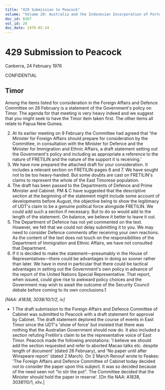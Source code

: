 ```yaml
---
title: "429 Submission to Peacock"
volume: "Volume 20: Australia and the Indonesian Incorporation of Portuguese Timor, 1974-1976"
doc_id: 8267
vol_id: 20
doc_date: 1976-02-24
---
```


# 429 Submission to Peacock

Canberra, 24 February 1976

CONFIDENTIAL

## Timor

Among the items listed for consideration in the Foreign Affairs and Defence Committee on 26 February is a statement of the Government's policy on Timor. The agenda for that meeting is very heavy indeed and we suggest that you might seek to have the Timor item taken first. The other items all relate to Papua New Guinea.

  2. At its earlier meeting on 9 February the Committee had agreed that 'the Minister for Foreign Affairs should prepare for consideration by the Committee, in consultation with the Minister for Defence and the Minister for Immigration and Ethnic Affairs, a draft statement setting out the Government's policy and including as appropriate a reference to the nature of FRETILIN and the nature of the support it is receiving.'
  3. We have now prepared the attached draft for your consideration. It includes a relevant section on FRETILIN-pages 6 and 7. We have sought not to be too heavy-handed. But some doubts are cast on FRETILIN's claims to represent the whole of the East Timorese population.
  4. The draft has been passed to the Departments of Defence and Prime Minister and Cabinet. PM &amp; C have suggested that the descriptive section at the beginning of the statement might include some account of developments before August, the objective being to show the legitimacy of UDT's claim to be a genuine political force alongside FRETILIN. We could add such a section if necessary. But to do so would add to the length of the statement. On balance, we believe it better to leave it out.
  5. The Department of Defence has not yet commented on the text. However, we felt that we could not delay submitting it to you. We may need to consider Defence comments after receiving your own reactions. As the content of the text does not touch on the responsibilities of the Department of Immigration and Ethnic Affairs, we have not consulted that Department.
  6. If it is decided to make the statement—presumably in the House of Representatives—there could be advantages in doing so sooner rather than later. We have in mind in particular that there could be tactical advantages in setting out the Government's own policy in advance of the report of the United Nations Special Representative. That report, when issued, could give rise to awkward policy choices and the Government may wish to await the outcome of the Security Council debate before coming to its own conclusions.1



_[NAA: A1838, 3038/10/1/2, iv]_

  * 1 The draft submission to the Foreign Affairs and Defence Committee of Cabinet was submitted to Peacock with a draft statement for approval by Cabinet. The draft statement deplored the course of events in East Timor since the UDT's 'show of force' but insisted that there was nothing that the Australian Government should now do. It also included a section refuting Fretilin's claim to be the representative voice of East Timor. Peacock made the following annotations: 'I believe we should add the section requested and refer to aborted Macao talks etc. despite length of document' (dated 26 February), and 'No paper until after Winspeare report' (dated 2 March). On 2 March Renouf wrote to Feakes: 'The Foreign Affairs and Defence Committee of Cabinet today decided not to consider the paper upon this subject. It was so decided because of the need seen not "to stir the pot". The Committee decided that the Minister should hold the paper in reserve'. [On file NAA: A1838, 3038110/1, xliv.]


